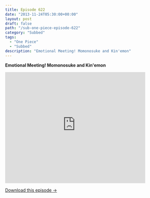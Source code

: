 ```yaml
---
title: Episode 622
date: "2013-11-24T05:30:00+00:00"
layout: post
draft: false
path: "/sub-one-piece-episode-622"
category: "Subbed"
tags:
  - "One Piece"
  - "Subbed"
description: "Emotional Meeting! Momonosuke and Kin'emon"
---
```


**Emotional Meeting! Momonosuke and Kin'emon**

<iframe width="640" height="360" src="https://www.rapidvideo.com/e/G6FRPFX6CU" frameborder="0" marginwidth=0 marginheight=0 scrolling=no allowfullscreen style="max-width:90%;"></iframe>

<a href="http://ouo.io/qs/eCodkFEQ?s=https://www.rapidvideo.com/d/G6FRPFX6CU" class="styled_a">Download this episode →</a>

